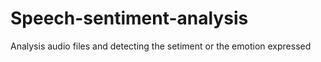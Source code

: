 # Speech-sentiment-analysis
Analysis audio files and detecting the setiment or the emotion expressed
